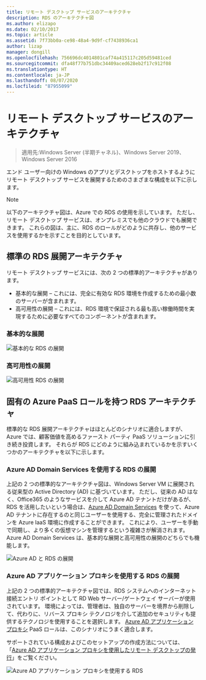 ```yaml
---
title: リモート デスクトップ サービスのアーキテクチャ
description: RDS のアーキテクチャ図
ms.author: elizapo
ms.date: 02/10/2017
ms.topic: article
ms.assetid: 7f73bb0a-ce98-48a4-9d9f-cf7438936ca1
author: lizap
manager: dongill
ms.openlocfilehash: 756696dc4014801caf74a415117c205d59481ced
ms.sourcegitcommit: dfa48f77b751dbc34409aced628eb2f17c912f08
ms.translationtype: HT
ms.contentlocale: ja-JP
ms.lasthandoff: 08/07/2020
ms.locfileid: "87955099"
---
```

# <a name="remote-desktop-services-architecture"></a>リモート デスクトップ サービスのアーキテクチャ

>適用先:Windows Server (半期チャネル)、Windows Server 2019、Windows Server 2016

エンド ユーザー向けの Windows のアプリとデスクトップをホストするようにリモート デスクトップ サービスを展開するためのさまざまな構成を以下に示します。

>[!NOTE]
> 以下のアーキテクチャ図は、Azure での RDS の使用を示しています。 ただし、リモート デスクトップ サービスは、オンプレミスでも他のクラウドでも展開できます。 これらの図は、主に、RDS のロールがどのように共存し、他のサービスを使用するかを示すことを目的としています。

## <a name="standard-rds-deployment-architectures"></a>標準の RDS 展開アーキテクチャ

リモート デスクトップ サービスには、次の 2 つの標準的アーキテクチャがあります。
-    基本的な展開 – これには、完全に有効な RDS 環境を作成するための最小数のサーバーが含まれます。
-    高可用性の展開 – これには、RDS 環境で保証される最も高い稼働時間を実現するために必要なすべてのコンポーネントが含まれます。

### <a name="basic-deployment"></a>基本的な展開

![基本的な RDS の展開](./media/basic-rds.png)

### <a name="highly-available-deployment"></a>高可用性の展開

![高可用性 RDS の展開](./media/ha-rds.png)

## <a name="rds-architectures-with-unique-azure-paas-roles"></a>固有の Azure PaaS ロールを持つ RDS アーキテクチャ

標準的な RDS 展開アーキテクチャはほとんどのシナリオに適合しますが、Azure では、顧客価値を高めるファースト パーティ PaaS ソリューションに引き続き投資します。 それらが RDS にどのように組み込まれているかを示すいくつかのアーキテクチャを以下に示します。

### <a name="rds-deployment-with-azure-ad-domain-services"></a>Azure AD Domain Services を使用する RDS の展開

上記の 2 つの標準的なアーキテクチャ図は、Windows Server VM に展開される従来型の Active Directory (AD) に基づいています。 ただし、従来の AD はなく、Office365 のようなサービスを介して Azure AD テナントだけがあるが、RDS を活用したいという場合は、[Azure AD Domain Services](/azure/active-directory-domain-services/active-directory-ds-overview) を使って、Azure AD テナントに存在するのと同じユーザーを使用する、完全に管理されたドメインを Azure IaaS 環境に作成することができます。 これにより、ユーザーを手動で同期し、より多くの仮想マシンを管理するという複雑さが解消されます。 Azure AD Domain Services は、基本的な展開と高可用性の展開のどちらでも機能します。

![Azure AD と RDS の展開](./media/aadds-rds.png)

### <a name="rds-deployment-with-azure-ad-application-proxy"></a>Azure AD アプリケーション プロキシを使用する RDS の展開

上記の 2 つの標準的アーキテクチャ図では、RDS システムへのインターネット接続エントリ ポイントとして RD Web サーバー/ゲートウェイ サーバーが使用されています。 環境によっては、管理者は、独自のサーバーを境界から削除して、代わりに、リバース プロキシ テクノロジを介して追加のセキュリティも提供するテクノロジを使用することを選択します。 [Azure AD アプリケーション プロキシ](/azure/active-directory/active-directory-application-proxy-get-started) PaaS ロールは、このシナリオにうまく適合します。

サポートされている構成およびこのセットアップの作成方法については、「[Azure AD アプリケーション プロキシを使用したリモート デスクトップの発行](/azure/active-directory/application-proxy-publish-remote-desktop)」をご覧ください。

![Azure AD アプリケーション プロキシを使用する RDS](./media/aadappproxy-rds.png)
